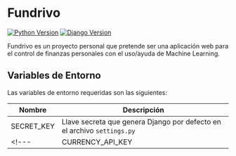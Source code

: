 # Fundrivo

[![Python Version](https://img.shields.io/badge/python-3.9-blue)]()
[![Django Version](https://img.shields.io/badge/django-4.1.7-brightgreen)]()


Fundrivo es un proyecto personal que pretende ser una aplicación web para el control de finanzas personales con el uso/ayuda de Machine Learning.

## Variables de Entorno

Las variables de entorno requeridas son las siguientes:

|   Nombre              |   Descripción                                                                 |
|-----------------------|-------------------                                                            |
|   SECRET_KEY          |   Llave secreta que genera Django por defecto en el archivo `settings.py`     |
<!---|   CURRENCY_API_KEY    |   API Key brindada por [Open Exchange Rates](https://openexchangerates.org/signup)     |-->

